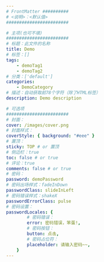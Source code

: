 ```yaml
---
# FrontMatter ##########
# <说明>：<默认值>
########################

# 主项(也可不填)
########################
# 标题：此文件的名称
title: Demo
# 标签：[]
tags:
    - demoTag1
    - demoTag2
# 分类：['default']
categories:
    - DemoCategory
# 描述：自动获取前78个字符（除了HTML标签）
description: Demo description

# 可选项
########################
# 封面：
cover: /images/cover.png
# 封面样式：
coverStyle: { background: "#eee" }
# 置顶：
sticky: TOP # or 置顶
# 侧边栏：true
toc: false # or true
# 评论：true
comments: false # or true
# 密码：
password: demoPassword
# 密码出场样式：fadeInDown
passwordClass: slideInLeft
# 密码错误样式：shakeX
passwordErrorClass: pulse
# 密码设置：
passwordLocales: {
        # 密码错误：
        error: 密码错误，笨蛋!,
        # 密码按钮：
        button: 点击,
        # 密码占位符：
        placeholder: 请输入密码~~,
    }
---
```

